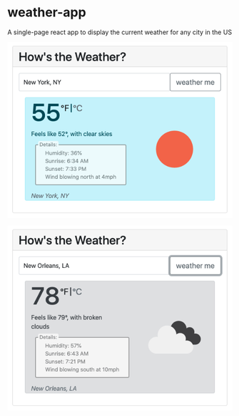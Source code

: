 # weather-app

A single-page react app to display the current weather for any city in the US

![New York](/images/New_York.png)

![NOLA](/images/NOLA.png)
